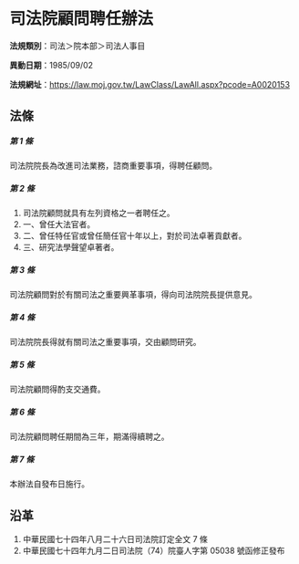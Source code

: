 # 司法院顧問聘任辦法



**法規類別**：司法＞院本部＞司法人事目

**異動日期**：1985/09/02  

**法規網址**：https://law.moj.gov.tw/LawClass/LawAll.aspx?pcode=A0020153



## 法條
##### 第 1 條
司法院院長為改進司法業務，諮商重要事項，得聘任顧問。

##### 第 2 條
1. 司法院顧問就具有左列資格之一者聘任之。
1. 一、曾任大法官者。
1. 二、曾任特任官或曾任簡任官十年以上，對於司法卓著貢獻者。
1. 三、研究法學聲望卓著者。

##### 第 3 條
司法院顧問對於有關司法之重要興革事項，得向司法院院長提供意見。

##### 第 4 條
司法院院長得就有關司法之重要事項，交由顧問研究。

##### 第 5 條
司法院顧問得酌支交通費。

##### 第 6 條
司法院顧問聘任期間為三年，期滿得續聘之。

##### 第 7 條
本辦法自發布日施行。

## 沿革
1. 中華民國七十四年八月二十六日司法院訂定全文 7  條
1. 中華民國七十四年九月二日司法院（74）院臺人字第 05038  號函修正發布

